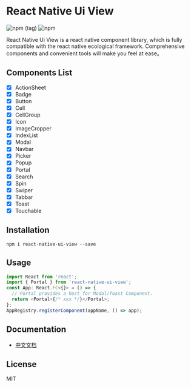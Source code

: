 # React Native Ui View

![npm (tag)](https://img.shields.io/npm/v/react-native-ui-view.svg)
![npm](https://img.shields.io/npm/dm/react-native-ui-view.svg)

React Native Ui View is a react native component library, which is fully compatible with the react native ecological framework. Comprehensive components and convenient tools will make you feel at ease。

## Components List

- [x] ActionSheet
- [x] Badge
- [x] Button
- [x] Cell
- [x] CellGroup
- [x] Icon
- [x] ImageCropper
- [x] IndexList
- [x] Modal
- [x] Navbar
- [x] Picker
- [x] Popup
- [x] Portal
- [x] Search
- [x] Spin
- [x] Swiper
- [x] Tabbar
- [x] Toast
- [x] Touchable

## Installation

```shell
npm i react-native-ui-view --save
```

## Usage

```javascript
import React from 'react';
import { Portal } from 'react-native-ui-view';
const App: React.FC<{}> = () => {
  // Portal provides a host for Modal/Toast Component.
  return <Portal>{/* xxx */}</Portal>;
};
AppRegistry.registerComponent(appName, () => app);
```

## Documentation

- [中文文档](https://guyue88.github.io/react-native-ui-view/)

## License

MIT
